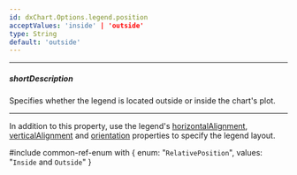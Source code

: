 ```yaml
---
id: dxChart.Options.legend.position
acceptValues: 'inside' | 'outside'
type: String
default: 'outside'
---
```

---
##### shortDescription
Specifies whether the legend is located outside or inside the chart's plot.

---
In addition to this property, use the legend's [horizontalAlignment](/api-reference/10%20UI%20Components/BaseLegend/horizontalAlignment.md '/Documentation/ApiReference/UI_Components/dxChart/Configuration/legend/#horizontalAlignment'), [verticalAlignment](/api-reference/10%20UI%20Components/BaseLegend/verticalAlignment.md '/Documentation/ApiReference/UI_Components/dxChart/Configuration/legend/#verticalAlignment') and [orientation](/api-reference/10%20UI%20Components/BaseLegend/orientation.md '/Documentation/ApiReference/UI_Components/dxChart/Configuration/legend/#orientation') properties to specify the legend layout.

#include common-ref-enum with {
    enum: "`RelativePosition`",
    values: "`Inside` and `Outside`"
}